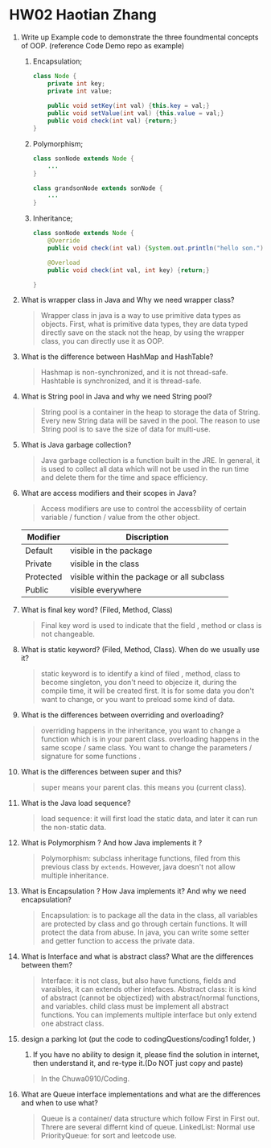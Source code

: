 # HW02 Haotian Zhang

1. Write up Example code to demonstrate the three foundmental concepts of OOP. (reference Code Demo repo as example)

   1. Encapsulation;

        ```Java
        class Node {
            private int key; 
            private int value; 
            
            public void setKey(int val) {this.key = val;}
            public void setValue(int val) {this.value = val;}
            public void check(int val) {return;}
        }
        ```

   2. Polymorphism;

        ```Java
        class sonNode extends Node {
            ...
        }

        class grandsonNode extends sonNode {
            ... 
        }
        ```

   3. Inheritance;

        ```Java
        class sonNode extends Node {
            @Override
            public void check(int val) {System.out.println("hello son.");}

            @Overload
            public void check(int val, int key) {return;}

        }
        ```

2. What is wrapper class in Java and Why we need wrapper class?

    > Wrapper class in java is a way to  use primitive data types as objects. First, what is primitive data types, they are data typed directly save on the stack not the heap, by using the wrapper class, you can directly use it as OOP.

3. What is the difference between HashMap and HashTable?

    > Hashmap is non-synchronized, and it is not thread-safe.
    > Hashtable is synchronized, and it is thread-safe.

4. What is String pool in Java and why we need String pool?

    > String pool is a container in the heap to storage the data of String. Every new String data will be saved in the pool. The reason to use String pool is to save the size of data for multi-use.

5. What is Java garbage collection?

   > Java garbage collection is a function built in the JRE. In general, it is used to collect all data which will not be used in the run time and delete them for the time and space efficiency.

6. What are access modifiers and their scopes in Java?

    > Access modifiers are use to control the accessbility of certain variable / function / value from the other object.

    | Modifier  | Discription                                |
    | -|------------------------------------------- |
    | Default   | visible in the package                     |
    | Private   | visible in the class                       |
    | Protected | visible within the package or all subclass |
    | Public    | visible everywhere                         |

7. What is final key word? (Filed, Method, Class)

    > Final key word is used to indicate that the field , method or class is not changeable.

8. What is static keyword? (Filed, Method, Class). When do we usually use it?

    > static keyword is to identify a kind of filed , method, class to become singleton, you don't need to objecize it, during the compile time, it will be created first. It is for some data you don't want to change, or you want to preload some kind of data.

9. What is the differences between overriding and overloading?

    > overriding happens in the inheritance, you want to change a function which is in your parent class. 
    > overloading happens in the same scope / same class. You want to change the parameters / signature for some functions .

10. What is the differences between super and this?

    > super means your parent clas. this means you (current class).

11. What is the Java load sequence?

    > load sequence: it will first load the static data, and later it can run the non-static data. 

12. What is Polymorphism ? And how Java implements it ?

    > Polymorphism: subclass inheritage functions, filed from this previous class by `extends`. However, java doesn't not allow multiple inheritance.

13. What is Encapsulation ? How Java implements it? And why we need encapsulation?

    > Encapsulation: is to package all the data in the class, all variables are protected by class and go through certain functions. It will protect the data from abuse. In java, you can write some setter and getter function to access the private data.

14. What is Interface and what is abstract class? What are the differences between them?

    > Interface: it is not class, but also have functions, fields and varaibles, it can extends other intefaces.
    > Abstract class: it is kind of abstract (cannot be objectized) with abstract/normal functions, and variables. child class must be implement all abstract functions.
    > You can implements multiple interface but only extend one abstract class.

15. design a parking lot (put the code to codingQuestions/coding1 folder, )

    1. If you have no ability to design it, please find the solution in internet, then understand it, and re-type it.(Do NOT just copy and paste)

    > In the Chuwa0910/Coding.

16. What are Queue interface implementations and what are the differences and when to use what? 

    > Queue is a container/ data structure which follow First in First out. Threre are several differnt kind of queue. 
    > LinkedList: Normal use 
    > PriorityQueue: for sort and leetcode use. 
    

